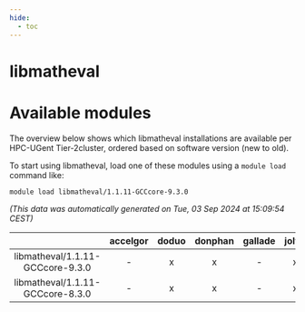 ```yaml
---
hide:
  - toc
---
```


libmatheval
===========

# Available modules


The overview below shows which libmatheval installations are available per HPC-UGent Tier-2cluster, ordered based on software version (new to old).

To start using libmatheval, load one of these modules using a `module load` command like:

```shell
module load libmatheval/1.1.11-GCCcore-9.3.0
```

*(This data was automatically generated on Tue, 03 Sep 2024 at 15:09:54 CEST)*  

| |accelgor|doduo|donphan|gallade|joltik|shinx|skitty|
| :---: | :---: | :---: | :---: | :---: | :---: | :---: | :---: |
|libmatheval/1.1.11-GCCcore-9.3.0|-|x|x|-|x|-|x|
|libmatheval/1.1.11-GCCcore-8.3.0|-|x|x|-|x|-|x|
